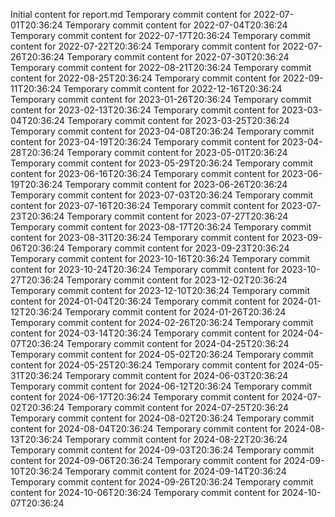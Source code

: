 Initial content for report.md
Temporary commit content for 2022-07-01T20:36:24
Temporary commit content for 2022-07-04T20:36:24
Temporary commit content for 2022-07-17T20:36:24
Temporary commit content for 2022-07-22T20:36:24
Temporary commit content for 2022-07-26T20:36:24
Temporary commit content for 2022-07-30T20:36:24
Temporary commit content for 2022-08-21T20:36:24
Temporary commit content for 2022-08-25T20:36:24
Temporary commit content for 2022-09-11T20:36:24
Temporary commit content for 2022-12-16T20:36:24
Temporary commit content for 2023-01-26T20:36:24
Temporary commit content for 2023-02-13T20:36:24
Temporary commit content for 2023-03-04T20:36:24
Temporary commit content for 2023-03-25T20:36:24
Temporary commit content for 2023-04-08T20:36:24
Temporary commit content for 2023-04-19T20:36:24
Temporary commit content for 2023-04-28T20:36:24
Temporary commit content for 2023-05-01T20:36:24
Temporary commit content for 2023-05-29T20:36:24
Temporary commit content for 2023-06-16T20:36:24
Temporary commit content for 2023-06-19T20:36:24
Temporary commit content for 2023-06-26T20:36:24
Temporary commit content for 2023-07-03T20:36:24
Temporary commit content for 2023-07-16T20:36:24
Temporary commit content for 2023-07-23T20:36:24
Temporary commit content for 2023-07-27T20:36:24
Temporary commit content for 2023-08-17T20:36:24
Temporary commit content for 2023-08-31T20:36:24
Temporary commit content for 2023-09-06T20:36:24
Temporary commit content for 2023-09-23T20:36:24
Temporary commit content for 2023-10-16T20:36:24
Temporary commit content for 2023-10-24T20:36:24
Temporary commit content for 2023-10-27T20:36:24
Temporary commit content for 2023-12-02T20:36:24
Temporary commit content for 2023-12-10T20:36:24
Temporary commit content for 2024-01-04T20:36:24
Temporary commit content for 2024-01-12T20:36:24
Temporary commit content for 2024-01-26T20:36:24
Temporary commit content for 2024-02-26T20:36:24
Temporary commit content for 2024-03-14T20:36:24
Temporary commit content for 2024-04-07T20:36:24
Temporary commit content for 2024-04-25T20:36:24
Temporary commit content for 2024-05-02T20:36:24
Temporary commit content for 2024-05-25T20:36:24
Temporary commit content for 2024-05-31T20:36:24
Temporary commit content for 2024-06-03T20:36:24
Temporary commit content for 2024-06-12T20:36:24
Temporary commit content for 2024-06-17T20:36:24
Temporary commit content for 2024-07-02T20:36:24
Temporary commit content for 2024-07-25T20:36:24
Temporary commit content for 2024-08-02T20:36:24
Temporary commit content for 2024-08-04T20:36:24
Temporary commit content for 2024-08-13T20:36:24
Temporary commit content for 2024-08-22T20:36:24
Temporary commit content for 2024-09-03T20:36:24
Temporary commit content for 2024-09-06T20:36:24
Temporary commit content for 2024-09-10T20:36:24
Temporary commit content for 2024-09-14T20:36:24
Temporary commit content for 2024-09-26T20:36:24
Temporary commit content for 2024-10-06T20:36:24
Temporary commit content for 2024-10-07T20:36:24
